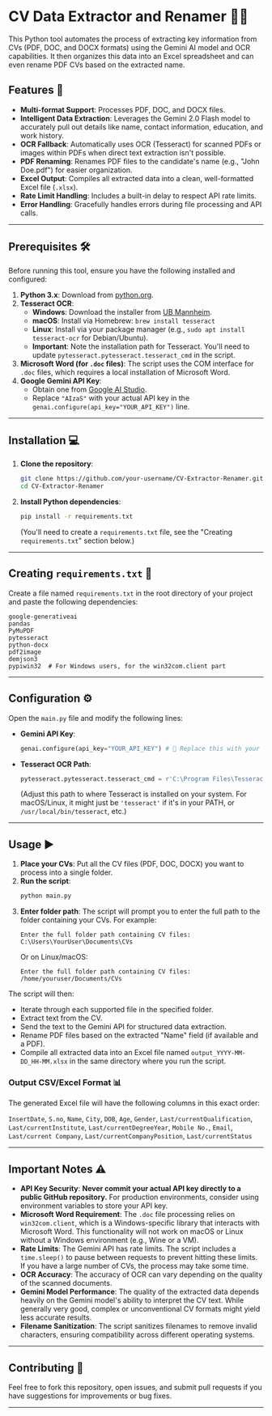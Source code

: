 # CV Data Extractor and Renamer 📄✨

This Python tool automates the process of extracting key information from CVs (PDF, DOC, and DOCX formats) using the Gemini AI model and OCR capabilities. It then organizes this data into an Excel spreadsheet and can even rename PDF CVs based on the extracted name.

## Features 🚀

  * **Multi-format Support**: Processes PDF, DOC, and DOCX files.
  * **Intelligent Data Extraction**: Leverages the Gemini 2.0 Flash model to accurately pull out details like name, contact information, education, and work history.
  * **OCR Fallback**: Automatically uses OCR (Tesseract) for scanned PDFs or images within PDFs when direct text extraction isn't possible.
  * **PDF Renaming**: Renames PDF files to the candidate's name (e.g., "John Doe.pdf") for easier organization.
  * **Excel Output**: Compiles all extracted data into a clean, well-formatted Excel file (`.xlsx`).
  * **Rate Limit Handling**: Includes a built-in delay to respect API rate limits.
  * **Error Handling**: Gracefully handles errors during file processing and API calls.

-----

## Prerequisites 🛠️

Before running this tool, ensure you have the following installed and configured:

1.  **Python 3.x**: Download from [python.org](https://www.python.org/downloads/).
2.  **Tesseract OCR**:
      * **Windows**: Download the installer from [UB Mannheim](https://www.google.com/search?q=https://github.com/UB-Mannheim/tesseract/wiki).
      * **macOS**: Install via Homebrew: `brew install tesseract`
      * **Linux**: Install via your package manager (e.g., `sudo apt install tesseract-ocr` for Debian/Ubuntu).
      * **Important**: Note the installation path for Tesseract. You'll need to update `pytesseract.pytesseract.tesseract_cmd` in the script.
3.  **Microsoft Word (for `.doc` files)**: The script uses the COM interface for `.doc` files, which requires a local installation of Microsoft Word.
4.  **Google Gemini API Key**:
      * Obtain one from [Google AI Studio](https://aistudio.google.com/app/apikey).
      * Replace `"AIzaS"` with your actual API key in the `genai.configure(api_key="YOUR_API_KEY")` line.

-----

## Installation 💻

1.  **Clone the repository**:
    ```bash
    git clone https://github.com/your-username/CV-Extractor-Renamer.git
    cd CV-Extractor-Renamer
    ```
2.  **Install Python dependencies**:
    ```bash
    pip install -r requirements.txt
    ```
    (You'll need to create a `requirements.txt` file, see the "Creating `requirements.txt`" section below.)

-----

## Creating `requirements.txt` 📝

Create a file named `requirements.txt` in the root directory of your project and paste the following dependencies:

```
google-generativeai
pandas
PyMuPDF
pytesseract
python-docx
pdf2image
demjson3
pypiwin32  # For Windows users, for the win32com.client part
```

-----

## Configuration ⚙️

Open the `main.py` file and modify the following lines:

  * **Gemini API Key**:
    ```python
    genai.configure(api_key="YOUR_API_KEY") # 🔁 Replace this with your real API key
    ```
  * **Tesseract OCR Path**:
    ```python
    pytesseract.pytesseract.tesseract_cmd = r'C:\Program Files\Tesseract-OCR\tesseract.exe' # 🔁 Modify if needed
    ```
    (Adjust this path to where Tesseract is installed on your system. For macOS/Linux, it might just be `'tesseract'` if it's in your PATH, or `/usr/local/bin/tesseract`, etc.)

-----

## Usage ▶️

1.  **Place your CVs**: Put all the CV files (PDF, DOC, DOCX) you want to process into a single folder.
2.  **Run the script**:
    ```bash
    python main.py
    ```
3.  **Enter folder path**: The script will prompt you to enter the full path to the folder containing your CVs. For example:
    ```
    Enter the full folder path containing CV files: C:\Users\YourUser\Documents\CVs
    ```
    Or on Linux/macOS:
    ```
    Enter the full folder path containing CV files: /home/youruser/Documents/CVs
    ```

The script will then:

  * Iterate through each supported file in the specified folder.
  * Extract text from the CV.
  * Send the text to the Gemini API for structured data extraction.
  * Rename PDF files based on the extracted "Name" field (if available and a PDF).
  * Compile all extracted data into an Excel file named `output_YYYY-MM-DD_HH-MM.xlsx` in the same directory where you run the script.

### Output CSV/Excel Format 📊

The generated Excel file will have the following columns in this exact order:

`InsertDate`, `S.no`, `Name`, `City`, `DOB`, `Age`, `Gender`, `Last/currentQualification`, `Last/currentInstitute`, `Last/currentDegreeYear`, `Mobile No.`, `Email`, `Last/current Company`, `Last/currentCompanyPosition`, `Last/currentStatus`

-----

## Important Notes ⚠️

  * **API Key Security**: **Never commit your actual API key directly to a public GitHub repository.** For production environments, consider using environment variables to store your API key.
  * **Microsoft Word Requirement**: The `.doc` file processing relies on `win32com.client`, which is a Windows-specific library that interacts with Microsoft Word. This functionality will not work on macOS or Linux without a Windows environment (e.g., Wine or a VM).
  * **Rate Limits**: The Gemini API has rate limits. The script includes a `time.sleep()` to pause between requests to prevent hitting these limits. If you have a large number of CVs, the process may take some time.
  * **OCR Accuracy**: The accuracy of OCR can vary depending on the quality of the scanned documents.
  * **Gemini Model Performance**: The quality of the extracted data depends heavily on the Gemini model's ability to interpret the CV text. While generally very good, complex or unconventional CV formats might yield less accurate results.
  * **Filename Sanitization**: The script sanitizes filenames to remove invalid characters, ensuring compatibility across different operating systems.

-----

## Contributing 🤝

Feel free to fork this repository, open issues, and submit pull requests if you have suggestions for improvements or bug fixes.

-----

